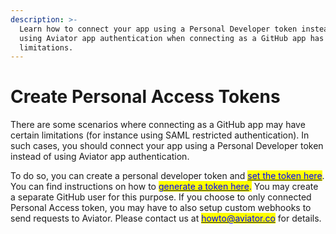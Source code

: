 ```yaml
---
description: >-
  Learn how to connect your app using a Personal Developer token instead of
  using Aviator app authentication when connecting as a GitHub app has
  limitations.
---
```


# Create Personal Access Tokens

There are some scenarios where connecting as a GitHub app may have certain limitations (for instance using SAML restricted authentication). In such cases, you should connect your app using a Personal Developer token instead of using Aviator app authentication.

To do so, you can create a personal developer token and [<mark style="color:blue;">set the token here</mark>](https://mergequeue.com/github/auth/dev_token). You can find instructions on how to [<mark style="color:blue;">generate a token here</mark>](https://docs.github.com/en/github/authenticating-to-github/creating-a-personal-access-token)<mark style="color:blue;">.</mark> You may create a separate GitHub user for this purpose. If you choose to only connected Personal Access token, you may have to also setup custom webhooks to send requests to Aviator. Please contact us at [<mark style="color:blue;">howto@aviator.co</mark>](mailto:howto@aviator.co) for details.
